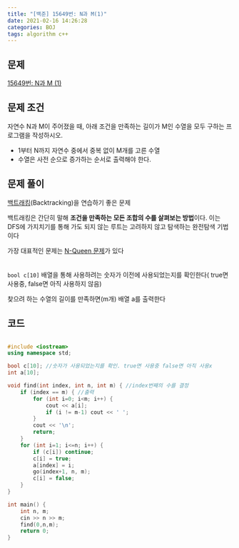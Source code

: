 ```yaml
---
title: "[백준] 15649번: N과 M(1)"
date: 2021-02-16 14:26:28
categories: BOJ
tags: algorithm c++ 
---
```

## 문제

[15649번: N과 M (1)](https://www.acmicpc.net/problem/15649)

## 문제 조건

자연수 N과 M이 주어졌을 때, 아래 조건을 만족하는 길이가 M인 수열을 모두 구하는 프로그램을 작성하시오.

- 1부터 N까지 자연수 중에서 중복 없이 M개를 고른 수열
- 수열은 사전 순으로 증가하는 순서로 출력해야 한다.

## 문제 풀이

[백트래킹](https://ko.wikipedia.org/wiki/%ED%87%B4%EA%B0%81%EA%B2%80%EC%83%89)(Backtracking)을 연습하기 좋은 문제

백트래킹은 간단히 말해 **조건을 만족하는 모든 조합의 수를 살펴보는 방법**이다. 이는 DFS에 가지치기를 통해 가도 되지 않는 루트는 고려하지 않고 탐색하는 완전탐색 기법이다

가장 대표적인 문제는 [N-Queen 문제](https://www.acmicpc.net/problem/9663)가 있다
<br><br><br>
`bool c[10]` 배열을 통해 사용하려는 숫자가 이전에 사용되었는지를 확인한다( true면 사용중, false면 아직 사용하지 않음)

찾으려 하는 수열의 길이를 만족하면(m개) 배열 a를 출력한다

## 코드

```cpp

#include <iostream>
using namespace std;

bool c[10]; //숫자가 사용되었는지를 확인. true면 사용중 false면 아직 사용x
int a[10];

void find(int index, int n, int m) { //index번째의 수를 결정
    if (index == m) { //출력
        for (int i=0; i<m; i++) {
            cout << a[i];
            if (i != m-1) cout << ' ';
        }
        cout << '\n';
        return;
    }
    for (int i=1; i<=n; i++) {
        if (c[i]) continue;
        c[i] = true;
        a[index] = i;
        go(index+1, n, m);
        c[i] = false;
    }
}

int main() {
    int n, m;
    cin >> n >> m;
    find(0,n,m);
    return 0;
}
```
